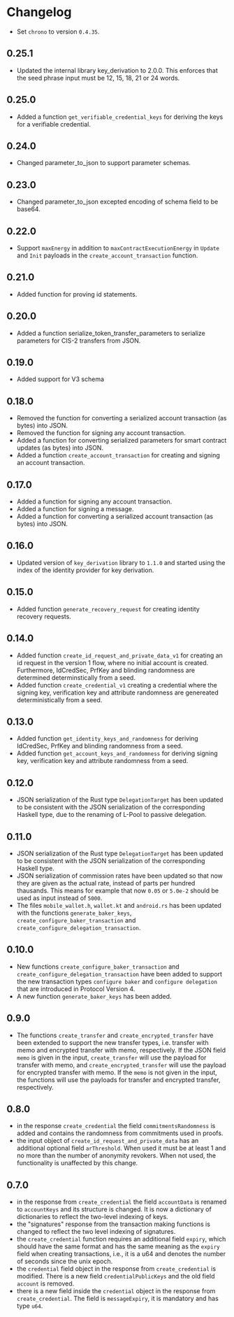 # Changelog

- Set `chrono` to version `0.4.35`.

## 0.25.1

- Updated the internal library key_derivation to 2.0.0. This enforces that the seed phrase input must be 12, 15, 18, 21 or 24 words.

## 0.25.0
- Added a function `get_verifiable_credential_keys` for deriving the keys for a verifiable credential.

## 0.24.0
- Changed parameter_to_json to support parameter schemas.

## 0.23.0
- Changed parameter_to_json excepted encoding of schema field to be base64.

## 0.22.0
- Support `maxEnergy` in addition to `maxContractExecutionEnergy` in `Update`
  and `Init` payloads in the `create_account_transaction` function.

## 0.21.0
- Added function for proving id statements.

## 0.20.0
- Added a function serialize_token_transfer_parameters to serialize parameters for CIS-2 transfers from JSON.

## 0.19.0
- Added support for V3 schema

## 0.18.0
- Removed the function for converting a serialized account transaction (as bytes) into JSON.
- Removed the function for signing any account transaction.
- Added a function for converting serialized parameters for smart contract updates (as bytes) into JSON.
- Added a function `create_account_transaction` for creating and signing an account transaction.

## 0.17.0
- Added a function for signing any account transaction.
- Added a function for signing a message.
- Added a function for converting a serialized account transaction (as bytes) into JSON.

## 0.16.0
- Updated version of `key_derivation` library to `1.1.0` and started using the index of the identity provider for key derivation.

## 0.15.0
- Added function `generate_recovery_request` for creating identity recovery requests.

## 0.14.0
- Added function `create_id_request_and_private_data_v1` for creating an id request in the version 1 flow, where
  no initial account is created. Furthermore, IdCredSec, PrfKey and blinding randomness are determined determinstically from a seed.
- Added function `create_credential_v1` creating a credential where the signing key, verification key and attribute randomness
  are genereated deterministically from a seed.

## 0.13.0
- Added function `get_identity_keys_and_randomness` for deriving IdCredSec, PrfKey and blinding randomness from a seed.
- Added function `get_account_keys_and_randomness` for deriving signing key, verification key and attribute randomness from a seed.

## 0.12.0
  - JSON serialization of the Rust type `DelegationTarget` has been updated to be consistent with the JSON serialization of the corresponding Haskell type, due to the renaming of L-Pool to passive delegation.

## 0.11.0
  - JSON serialization of the Rust type `DelegationTarget` has been updated to be consistent with the JSON serialization of the corresponding Haskell type.
  - JSON serialization of commission rates have been updated so that now they are given as the actual rate,
    instead of parts per hundred thausands. This means for example that now `0.05` or `5.0e-2` should be used as input
    instead of `5000`.
  - The files `mobile_wallet.h`, `wallet.kt` and `android.rs` has been updated with the functions `generate_baker_keys`,
    `create_configure_baker_transaction` and `create_configure_delegation_transaction`.

## 0.10.0
  - New functions `create_configure_baker_transaction` and `create_configure_delegation_transaction`
    have been added to support the new transaction types `configure baker` and `configure delegation`
    that are introduced in Protocol Version 4.
  - A new function `generate_baker_keys` has been added.

## 0.9.0
   - The functions `create_transfer` and `create_encrypted_transfer` have been extended to support
     the new transfer types, i.e. transfer with memo and encrypted transfer with memo, respectively.
     If the JSON field `memo` is given in the input, `create_transfer` will use the payload for
     transfer with memo, and `create_encrypted_transfer` will use the payload for encrypted transfer
    with memo. If the `memo` is not given in the input, the functions will use the payloads for transfer
    and encrypted transfer, respectively. 

## 0.8.0
   - in the response `create_credential` the field `commitmentsRandomness` is added and
     contains the randomness from commitments used in proofs.
   - the input object of `create_id_request_and_private_data` has an additional optional field `arThreshold`.
     When used it must be at least 1 and no more than the number of anonymity revokers.
     When not used, the functionality is unaffected by this change.

## 0.7.0
   - in the response from `create_credential` the field `accountData` is renamed to
     `accountKeys` and its structure is changed. It is now a dictionary of
     dictionaries to reflect the two-level indexing of keys.
   - the "signatures" response from the transaction making functions is changed to
     reflect the two level indexing of signatures.
   - the `create_credential` function requires an additional field `expiry`, which
     should have the same format and has the same meaning as the `expiry` field
     when creating transactions, i.e., it is a u64 and denotes the number of
     seconds since the unix epoch.
   - the `credential` field object in the response from `create_credential` is modified.
     There is a new field `credentialPublicKeys` and the old field `account` is removed.
   - there is a new field inside the `credential` object in the response from `create_credential`.
     The field is `messageExpiry`, it is mandatory and has type `u64`.
